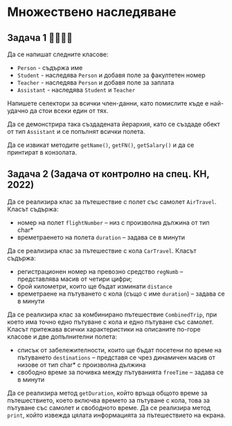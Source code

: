 # Множествено наследяване

## Задача 1 :man_student::man_teacher:	
Да се напишат следните класове:
- `Person` - съдържа име
- `Student` - наследява `Person` и добавя поле за факултетен номер
- `Teacher` - наследява `Person` и добавя поле за заплата
- `Assistant` - наследява `Student` и `Teacher`

Напишете селектори за всички член-данни, като помислите къде е най-удачно да стои всеки един от тях. 

Да се демонстрира така създадената йерархия, като се създаде обект от тип `Assistant` и се попълнят всички полета.

Да се извикат методите `getName()`, `getFN()`, `getSalary()` и да се принтират в конзолата.

## Задача 2 (Задача от контролно на спец. КН, 2022)
Да се реализира клас за пътешествие с полет със самолет `AirTravel`. Класът съдържа: 
 - номер на полет `flightNumber` – низ с произволна дължина от тип char*
 - времетраенето на полета `duration` – задава се в минути 

Да се реализира клас за пътешествие с кола `CarTravel`. Класът съдържа: 
 - регистрационен номер на превозно средство `regNumb` – представлява масив от четири цифри; 
 - брой километри, които ще бъдат изминати `distance` 
 - времетраене на пътуването с кола (също с име `duration`) – задава се в минути 

Да се реализира клас за комбинирано пътешествие `CombinedTrip`, при което има точно едно пътуване с кола и едно пътуване със самолет. Класът притежава всички характеристики на описаните по-горе класове и две допълнителни полета:  
 - списък от забележителности, които ще бъдат посетени по време на пътуването `destinations` – представя се чрез динамичен масив от низове от тип char* с произволна дължина
 - свободно време за почивка между пътуванията `freeTime` – задава се в минути

Да се реализира метод `getDuration`, който връща общото време за пътешествието, което включва времето за пътуване с кола, това за пътуване със самолет и свободното време. 
Да се реализира метод `print`, който извежда цялата информацията за пътешествието на екрана.
